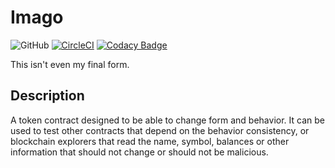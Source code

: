 # Imago

![GitHub](https://img.shields.io/github/license/cleanunicorn/imago)
[![CircleCI](https://circleci.com/gh/cleanunicorn/imago.svg?style=shield)](https://circleci.com/gh/cleanunicorn/imago)
[![Codacy Badge](https://api.codacy.com/project/badge/Grade/9848b6faea0b4a32abdcfb5bd7cdf6f5)](https://www.codacy.com/manual/lucadanielcostin/imago)

This isn't even my final form.

## Description

A token contract designed to be able to change form and behavior. It can be used to test other contracts that depend on the behavior consistency, or blockchain explorers that read the name, symbol, balances or other information that should not change or should not be malicious.

##
